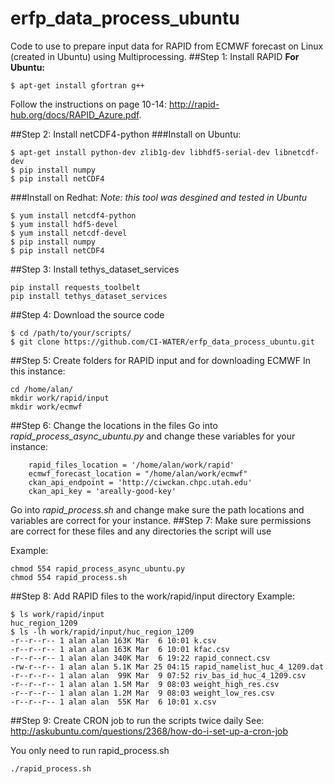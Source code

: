 # erfp_data_process_ubuntu
Code to use to prepare input data for RAPID from ECMWF forecast on Linux (created in Ubuntu) using Multiprocessing.
##Step 1: Install RAPID
**For Ubuntu:**
```
$ apt-get install gfortran g++
```
Follow the instructions on page 10-14: http://rapid-hub.org/docs/RAPID_Azure.pdf.

##Step 2: Install netCDF4-python
###Install on Ubuntu:
```
$ apt-get install python-dev zlib1g-dev libhdf5-serial-dev libnetcdf-dev 
$ pip install numpy
$ pip install netCDF4
```
###Install on Redhat:
*Note: this tool was desgined and tested in Ubuntu*
```
$ yum install netcdf4-python
$ yum install hdf5-devel
$ yum install netcdf-devel
$ pip install numpy
$ pip install netCDF4
```
##Step 3: Install tethys_dataset_services
```
pip install requests_toolbelt
pip install tethys_dataset_services
```
##Step 4: Download the source code
```
$ cd /path/to/your/scripts/
$ git clone https://github.com/CI-WATER/erfp_data_process_ubuntu.git
```
##Step 5: Create folders for RAPID input and for downloading ECMWF
In this instance:
```
cd /home/alan/
mkdir work/rapid/input
mkdir work/ecmwf
```
##Step 6: Change the locations in the files
Go into *rapid_process_async_ubuntu.py* and change these variables for your instance:
```
    rapid_files_location = '/home/alan/work/rapid'
    ecmwf_forecast_location = "/home/alan/work/ecmwf"
    ckan_api_endpoint = 'http://ciwckan.chpc.utah.edu'
    ckan_api_key = 'areally-good-key'
```
Go into *rapid_process.sh* and change make sure the path locations and variables are correct for your instance.
##Step 7: Make sure permissions are correct for these files and any directories the script will use

Example:
```
chmod 554 rapid_process_async_ubuntu.py
chmod 554 rapid_process.sh
```
##Step 8: Add RAPID files to the work/rapid/input directory
Example:
```
$ ls work/rapid/input
huc_region_1209
$ ls -lh work/rapid/input/huc_region_1209
-r--r--r-- 1 alan alan 163K Mar  6 10:01 k.csv
-r--r--r-- 1 alan alan 163K Mar  6 10:01 kfac.csv
-r--r--r-- 1 alan alan 340K Mar  6 19:22 rapid_connect.csv
-rw-r--r-- 1 alan alan 5.1K Mar 25 04:15 rapid_namelist_huc_4_1209.dat
-r--r--r-- 1 alan alan  99K Mar  9 07:52 riv_bas_id_huc_4_1209.csv
-r--r--r-- 1 alan alan 1.5M Mar  9 08:03 weight_high_res.csv
-r--r--r-- 1 alan alan 1.2M Mar  9 08:03 weight_low_res.csv
-r--r--r-- 1 alan alan  55K Mar  6 10:01 x.csv
```
##Step 9: Create CRON job to run the scripts twice daily
See: http://askubuntu.com/questions/2368/how-do-i-set-up-a-cron-job

You only need to run rapid_process.sh
```
./rapid_process.sh
```
